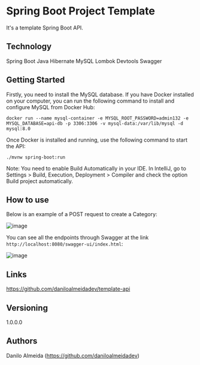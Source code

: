 # Spring Boot Project Template

It's a template Spring Boot API.

## Technology

Spring Boot
Java
Hibernate
MySQL
Lombok
Devtools
Swagger

## Getting Started

Firstly, you need to install the MySQL database. If you have Docker installed on your computer, you can run the following command to install and configure MySQL from Docker Hub:

`docker run --name mysql-container -e MYSQL_ROOT_PASSWORD=admin132 -e MYSQL_DATABASE=api-db -p 3306:3306 -v mysql-data:/var/lib/mysql -d mysql:8.0`

Once Docker is installed and running, use the following command to start the API:

`./mvnw spring-boot:run`

Note: You need to enable Build Automatically in your IDE.
In IntelliJ, go to Settings > Build, Execution, Deployment > Compiler and check the option Build project automatically.

## How to use

Below is an example of a POST request to create a Category:

![image](https://github.com/user-attachments/assets/690870b3-7711-4f24-b88c-5fc90bfe62c9)

You can see all the endpoints through Swagger at the link `http://localhost:8080/swagger-ui/index.html`:

![image](https://github.com/user-attachments/assets/54d10384-5594-457c-ae9c-4d93a28633f2)

## Links

https://github.com/daniloalmeidadev/template-api

## Versioning

1.0.0.0

## Authors

Danilo Almeida (https://github.com/daniloalmeidadev)
